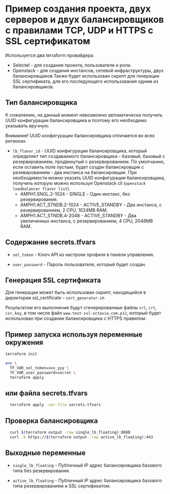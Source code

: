 # Пример создания проекта, двух серверов и двух балансировщиков с правилами TCP, UDP и HTTPS с SSL сертификатом

Используется два terraform провайдера:
- Selectel - для создания проекта, пользователя и роли.
- Openstack - для создания инстансов, сетевой инфраструктуры, двух балансировщиков
Также будет использован скрипт для генерации SSL сертификата, для его последующего использования одним из балансировщиков.

## Тип балансировщика

К сожалению, на данный момент невозможно автоматически получить UUID конфигурации балансировщика и поэтому его необходимо указывать вручную.

Внимание! UUID конфигурации балансировщика отличается во всех регионах.

  * `lb_flavor_id` - UUID конфигурации балансировщика, который определяет тип создаваемого балансировщика - базовый, базовый с резервированием, продвинутый с резервированием.
  По умолчанию, если оставить поле пустым, будет создан балансировщик с резевированием - два инстанса на балансировщик.
  При необходимости можно указать UUID конфигурации балансировщика, получить которую можно используя Openstack cli (```openstack loadbalancer flavor list```).
    - AMPH1.SNGL.2-1024 - SINGLE - Один инстанс, без резервирования.
    - AMPH1.ACT_STNDB.2-1024 - ACTIVE_STANDBY - Два инстанса, с резервированием, 2 CPU, 1024MB RAM.
    - AMPH1.ACT_STNDB.4-2048 - ACTIVE_STANDBY - Два увеличенных инстанса, с резервированием, 4 CPU, 2048MB RAM.

## Содержание secrets.tfvars

  * `sel_token` - Ключ API из настроек профиля в панели управления.

  * `user_password` - Пароль пользователя, который будет создан.

## Генерация SSL сертификата

Для генерации может быть использован скрипт, находящийся в директории ssl_certificate - ```cert_generator.sh```

Результатом его выполнения будут сгенерированные файлы ```srl```, ```crt```, ```csr```, ```key```, в том числе файл ```www.test-ssl-octavia.com.p12```, который будет использован при создании балансировщика с HTTPS правилом.

## Пример запуска используя переменные окружения

```sh
terraform init

env \
  TF_VAR_sel_token=xxx_yyy \
  TF_VAR_user_password=secret \
  terraform apply
```

## или файла secrets.tfvars

```sh
  terraform apply -var-file secrets.tfvars
```

## Проверка балансировщика

```sh
  curl $(terraform output -raw single_lb_floating):8080
  curl -k https://$(terraform output -raw active_lb_floating):443
```

## Выходные переменные

  * `single_lb_floating` - Публичный IP адрес балансировщика базового типа без резервирования.

  * `active_lb_floating` - Публичный IP адрес балансировщика базового типа резервированием и SSL сертификатом.
